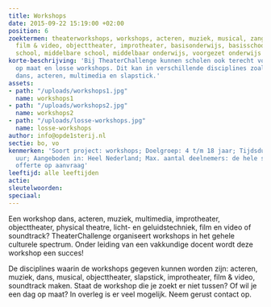 ```yaml
---
title: Workshops
date: 2015-09-22 15:19:00 +02:00
position: 6
zoektermen: theaterworkshops, workshops, acteren, muziek, musical, zang, dans, slapstick,
  film & video, objecttheater, improtheater, basisonderwijs, basisschool, de hele
  school, middelbare school, middelbaar onderwijs, voorgezet onderwijs
korte-beschrijving: 'Bij TheaterChallenge kunnen scholen ook terecht voor producten
  op maat en losse workshops. Dit kan in verschillende disciplines zoals: muziek,
  dans, acteren, multimedia en slapstick.'
assets:
- path: "/uploads/workshops1.jpg"
  name: workshops1
- path: "/uploads/workshops2.jpg"
  name: workshops2
- path: "/uploads/losse-workshops.jpg"
  name: losse-workshops
author: info@opde1sterij.nl
sectie: bo, vo
kenmerken: 'Soort project: workshops; Doelgroep: 4 t/m 18 jaar; Tijdsduur: vanaf 1,5
  uur; Aangeboden in: Heel Nederland; Max. aantal deelnemers: de hele school; Prijs:
  offerte op aanvraag'
leeftijd: alle leeftijden
actie: 
sleutelwoorden: 
speciaal: 
---
```


Een workshop dans, acteren, muziek, multimedia, improtheater, objecttheater, physical theatre, licht- en geluidstechniek, film en video of soundtrack? TheaterChallenge organiseert workshops in het gehele culturele spectrum. Onder leiding van een vakkundige docent wordt deze workshop een succes!

De disciplines waarin de workshops gegeven kunnen worden zijn: acteren, muziek, dans, musical, objecttheater, slapstick, improtheater, film & video, soundtrack maken. Staat de workshop die je zoekt er niet tussen? Of wil je een dag op maat? In overleg is er veel mogelijk. Neem gerust contact op.
